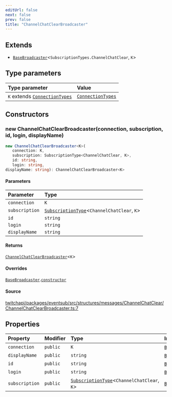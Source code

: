 ```yaml
---
editUrl: false
next: false
prev: false
title: "ChannelChatClearBroadcaster"
---
```


## Extends

- [`BaseBroadcaster`](/api/eventsub/classes/basebroadcaster/)\<`SubscriptionTypes.ChannelChatClear`, `K`\>

## Type parameters

| Type parameter | Value |
| :------ | :------ |
| `K` extends [`ConnectionTypes`](/api/eventsub/type-aliases/connectiontypes/) | [`ConnectionTypes`](/api/eventsub/type-aliases/connectiontypes/) |

## Constructors

### new ChannelChatClearBroadcaster(connection, subscription, id, login, displayName)

```ts
new ChannelChatClearBroadcaster<K>(
   connection: K, 
   subscription: SubscriptionType<ChannelChatClear, K>, 
   id: string, 
   login: string, 
displayName: string): ChannelChatClearBroadcaster<K>
```

#### Parameters

| Parameter | Type |
| :------ | :------ |
| `connection` | `K` |
| `subscription` | [`SubscriptionType`](/api/eventsub/type-aliases/subscriptiontype/)\<`ChannelChatClear`, `K`\> |
| `id` | `string` |
| `login` | `string` |
| `displayName` | `string` |

#### Returns

[`ChannelChatClearBroadcaster`](/api/eventsub/classes/channelchatclearbroadcaster/)\<`K`\>

#### Overrides

[`BaseBroadcaster`](/api/eventsub/classes/basebroadcaster/).[`constructor`](/api/eventsub/classes/basebroadcaster/#constructors)

#### Source

[twitchapi/packages/eventsub/src/structures/messages/ChannelChatClear/ChannelChatClearBroadcaster.ts:7](https://github.com/pablornc/twitchapi//blob/f8a75ccd701e54db4c91e2b0128974da23f25d14/packages/eventsub/src/structures/messages/ChannelChatClear/ChannelChatClearBroadcaster.ts#L7)

## Properties

| Property | Modifier | Type | Inherited from |
| :------ | :------ | :------ | :------ |
| `connection` | `public` | `K` | [`BaseBroadcaster`](/api/eventsub/classes/basebroadcaster/).`connection` |
| `displayName` | `public` | `string` | [`BaseBroadcaster`](/api/eventsub/classes/basebroadcaster/).`displayName` |
| `id` | `public` | `string` | [`BaseBroadcaster`](/api/eventsub/classes/basebroadcaster/).`id` |
| `login` | `public` | `string` | [`BaseBroadcaster`](/api/eventsub/classes/basebroadcaster/).`login` |
| `subscription` | `public` | [`SubscriptionType`](/api/eventsub/type-aliases/subscriptiontype/)\<`ChannelChatClear`, `K`\> | [`BaseBroadcaster`](/api/eventsub/classes/basebroadcaster/).`subscription` |
